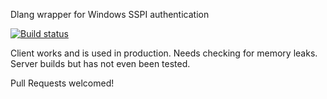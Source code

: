
Dlang wrapper for Windows SSPI authentication

[![Build status](https://ci.appveyor.com/api/projects/status/ve5ecj8ejrxsxt8b/branch/master?svg=true)](https://ci.appveyor.com/project/Laeeth/sspi-d/branch/master)


Client works and is used in production.  Needs checking for memory leaks.  Server builds but has not even been tested.

Pull Requests welcomed!

